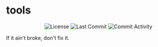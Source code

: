 # tools

<div align="center">
  <img src="https://img.shields.io/github/license/honeok/tools.svg?style=flat-square" alt="License" />
  <img src="https://img.shields.io/github/last-commit/honeok/tools.svg?style=flat-square" alt="Last Commit" />
  <img src="https://img.shields.io/github/commit-activity/m/honeok/tools.svg?style=flat-square" alt="Commit Activity" />
</div>

If it ain't broke, don't fix it.